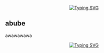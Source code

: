 <p align="center">
  <a href="https://git.io/typing-svg">
    <img src="https://readme-typing-svg.demolab.com?font=Pixelify+Sans&duration=1500&pause=1000&color=F7F6AF&width=435&lines=Hello!;My+name+is+Julia;I+love+cats+and+Snoopy+%E0%A9%AF%E2%80%A7%CC%80%CD%A1%E2%AC%AE" alt="Typing SVG" />
  </a>
</p> <p align="center">

## abube
awawawawa

<p align="center">
  <a href="https://git.io/typing-svg">
    <img src="https://readme-typing-svg.demolab.com?font=Pixelify+Sans&duration=1500&pause=1000&color=F7F6AF&width=435&lines=Thanks+for+reading!" alt="Typing SVG" />
  </a>
</p> <p align="center">
